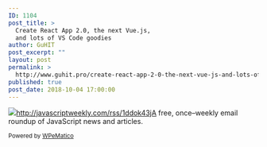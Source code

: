 ```yaml
---
ID: 1104
post_title: >
  Create React App 2.0, the next Vue.js,
  and lots of VS Code goodies
author: GuHIT
post_excerpt: ""
layout: post
permalink: >
  http://www.guhit.pro/create-react-app-2-0-the-next-vue-js-and-lots-of-vs-code-goodies/
published: true
post_date: 2018-10-04 17:00:00
---
```

<img class="wpe_imgrss" src="https://res.cloudinary.com/cpress/image/upload/w_1280,e_sharpen:60/owlhmyrepw8idyduluop.jpg">http://javascriptweekly.com/rss/1ddok43jA free, once&ndash;weekly email roundup of JavaScript news and articles.<p class="wpematico_credit"><small>Powered by <a href="http://www.wpematico.com" target="_blank">WPeMatico</a></small></p>